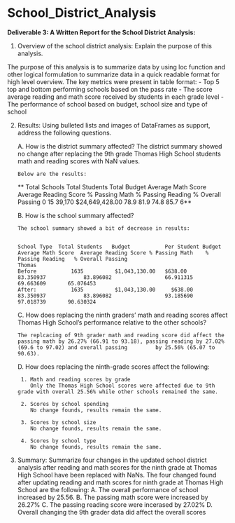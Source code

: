 # School_District_Analysis

**Deliverable 3: A Written Report for the School District Analysis:**


1.	Overview of the school district analysis: Explain the purpose of this analysis.

The purpose of this analysis is to summarize data by using loc function and other logical formulation to summarize data in a quick readable format for high level overview. 
    The key metrics were present in table format:
        -	Top 5 top and bottom performing schools based on the pass rate
        -	The score average reading and math score received by students in each grade level
        -	The performance of school based on budget, school size and type of school

2.	Results: Using bulleted lists and images of DataFrames as support, address the following questions.

    A.	How is the district summary affected?
        The district summary showed no change after replacing the 9th grade Thomas High School students math and reading scores with NaN values.  
        
        Below are the results:
      
      ** Total Schools	Total Students	Total Budget	Average Math Score	Average Reading Score	% Passing Math	% Passing Reading	% Overall Passing
          0	15	          39,170	     $24,649,428.00       	78.9	              81.9	            74.8	             85.7	            6**

    B.	How is the school summary affected?
    
        The school summary showed a bit of decrease in results:
        
                           
        School Type	 Total Students	  Budget	       Per Student Budget	Average Math Score	Average Reading Score % Passing Math	% Passing Reading	% Overall Passing
        Thomas                    
        Before           1635	       $1,043,130.00   $638.00	           83.350937	        83.896082	              66.911315	      69.663609	      65.076453
        After:           1635	       $1,043,130.00	 $638.00	           83.350937	        83.896082	              93.185690	      97.018739	      90.630324
        
    C.	How does replacing the ninth graders’ math and reading scores affect Thomas High School’s performance relative to the other schools?
    
        The replcacing of 9th grader math and reading score did affect the passing math by 26.27% (66.91 to 93.18), passing reading by 27.02% (69.6 to 97.02) and overall passing         by 25.56% (65.07 to 90.63).
    D.	How does replacing the ninth-grade scores affect the following:
    
         1. Math and reading scores by grade
            Only the Thomas High School scores were affected due to 9th grade with overall 25.56% while other schools remained the same. 
    
         2.	Scores by school spending
            No change founds, results remain the same.  
    
         3.	Scores by school size
            No change founds, results remain the same.  
    
         4.	Scores by school type
            No change founds, results remain the same.  

3.	Summary: Summarize four changes in the updated school district analysis after reading and math scores for the ninth grade at Thomas High School have been replaced with NaNs. 
         The four changed found after updating reading and math scores for ninth grade at Thomas High School are the following:
          A. The overall performance of school increased by 25.56.
          B. The passing math score were increased by 26.27%
          C. The passing reading score were incerased by 27.02%
          D. Overall changing the 9th grader data did affect the overall scores
